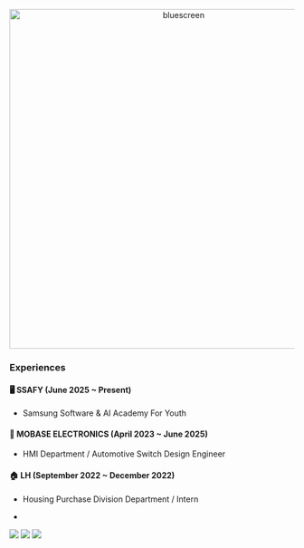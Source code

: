 <p align="center">
  <img src="https://media.giphy.com/media/v1.Y2lkPTc5MGI3NjExaGJrcjI1ZDNzMHY1bzdlaDh5aWYwNGVqN21qYjI5OGZ5ZnQ0OGU5ZCZlcD12MV9naWZzX3NlYXJjaCZjdD1n/DYZJsy6l7vHpu/giphy.gif" alt="bluescreen" width="600"/>
</p>





### Experiences

#### 🖥️ SSAFY (June 2025 ~ Present)
- Samsung Software & AI Academy For Youth

#### 🚗 MOBASE ELECTRONICS (April 2023 ~ June 2025)
- HMI Department / Automotive Switch Design Engineer 

#### 🏠 LH (September 2022 ~ December 2022)
- Housing Purchase Division Department / Intern

- 
<img src="https://img.shields.io/badge/Python-3776AB?style=flat-square&logo=Python&logoColor=white"/> <img src="https://img.shields.io/badge/apple-000000?style=flat-square&logo=apple&logoColor=white"/> <img src="https://img.shields.io/badge/OpenAI-412991?style=flat-square&logo=OpenAI&logoColor=white"/>




